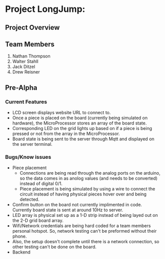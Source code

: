 
# Project LongJump:

## Project Overview


## Team Members
1. Nathan Thompson
2. Walter Stahll
3. Jack Ditzel
4. Drew Reisner


## Pre-Alpha

### Current Features
- LCD screen displays website URL to connect to.
- Once a piece is placed on the board (currently being simulated on hardware), the MicroProcessor stores an array of the board state.
- Corresponding LED on the grid lights up based on if a piece is being pressed or not from the array in the MicroProcessor.
- Board state is being sent to the server through Mqtt and displayed on the server terminal.

### Bugs/Know issues
- Piece placement
  - Connections are being read through the analog ports on the arduino, so the data comes in as anolog values (and needs to be converted) instead of digital 0/1.
  - Piece placement is being simulated by using a wire to connect the circuit instead of having physical pieces hover over and being detected.
- Confirm button on the board not currently implimented in code. Currently board state is sent at around 10Hz to server. 
- LED array is physical set up as a 1-D strip instead of being layed out on the 2-D grid board array.
- Wifi/Network credentials are being hard coded for a team members personal hotspot. So, network testing can't be preformed without their phone.
 - Also, the setup doesn't complete until there is a network connection, so other testing can't be done on the board.
- Backend
